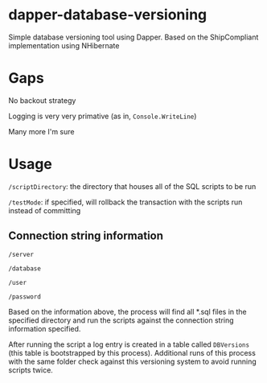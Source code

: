 # dapper-database-versioning
Simple database versioning tool using Dapper. Based on the ShipCompliant implementation using NHibernate

# Gaps
No backout strategy

Logging is very very primative (as in, `Console.WriteLine`)

Many more I'm sure

# Usage

`/scriptDirectory`: the directory that houses all of the SQL scripts to be run

`/testMode`: if specified, will rollback the transaction with the scripts run instead of committing

## Connection string information

`/server`

`/database`

`/user`

`/password`


Based on the information above, the process will find all *.sql files in the specified directory and run the scripts against the connection string information specified.

After running the script a log entry is created in a table called `DBVersions` (this table is bootstrapped by this process). Additional runs of this process with the same folder check against this versioning system to avoid running scripts twice.

